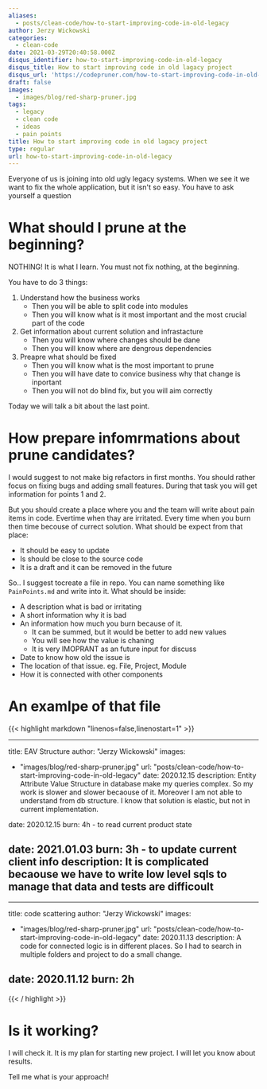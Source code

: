 ```yaml
---
aliases:
  - posts/clean-code/how-to-start-improving-code-in-old-legacy
author: Jerzy Wickowski
categories:
  - clean-code
date: 2021-03-29T20:40:58.000Z
disqus_identifier: how-to-start-improving-code-in-old-legacy
disqus_title: How to start improving code in old lagacy project
disqus_url: 'https://codepruner.com/how-to-start-improving-code-in-old-legacy'
draft: false
images:
  - images/blog/red-sharp-pruner.jpg
tags:
  - legacy
  - clean code
  - ideas
  - pain points
title: How to start improving code in old lagacy project
type: regular
url: how-to-start-improving-code-in-old-legacy
---
```


Everyone of us is joining into old ugly legacy systems. When we see it we want to fix the whole application, but it isn't so easy. 
You have to ask yourself a question

# What should I prune at the beginning?
NOTHING! It is what I learn. You must not fix nothing, at the beginning. 

You have to do 3 things:
  1. Understand how the business works
     * Then you will be able to split code into modules
     * Then you will know what is it most important and the most crucial part of the code
  2. Get information about current solution and infrastacture 
     * Then you will know where changes should be dane
     * Then you will know where are dengrous dependencies
  3. Preapre what should be fixed
     * Then you will know what is the most important to prune
     * Then you will have date to convice business why that change is inportant
     * Then you will not do blind fix, but you will aim correctly

Today we will talk a bit about the last point.

# How prepare infomrmations about prune candidates?
I would suggest to not make big refactors in first months. You should rather focus on fixing bugs and adding small features. During that task you will get information for points 1 and 2. 

But you should create a place where you and the team will write about pain items in code. Evertime when thay are irritated. Every time when you burn then time becouse of currect solution. What should be expect from that place:
* It should be easy to update
* Is should be close to the source code
* It is a draft and it can be removed in the future

So.. I suggest tocreate a file in repo. You can name something like `PainPoints.md` and write into it. What should be inside:
* A description what is bad or irritating
* A short information why it is bad
* An information how much you burn because of it. 
  * It can be summed, but it would be better to add new values
  * You will see how the value is chaning 
  * It is very IMOPRANT as an future input for discuss
* Date to know how old the issue is
* The location of that issue. eg. File, Project, Module
* How it is connected with other components

# An examlpe of that file

{{< highlight markdown "linenos=false,linenostart=1" >}}

--- 
title: EAV Structure
author: "Jerzy Wickowski"
images:
  - "images/blog/red-sharp-pruner.jpg"
url: "posts/clean-code/how-to-start-improving-code-in-old-legacy"
date: 2020.12.15
description: Entity Attribute Value Structure in database make my queries complex. 
So my work is slower and slower becaouse of it. 
Moreover I am not able to understand from db structure. 
I know that solution is elastic, but not in current implementation.

date: 2020.12.15
burn: 4h - to read current product state

date: 2021.01.03
burn: 3h - to update current client info
description: It is complicated becaouse we have to write low level sqls to manage that data and tests are difficoult
---

--- 
title: code scattering
author: "Jerzy Wickowski"
images:
  - "images/blog/red-sharp-pruner.jpg"
url: "posts/clean-code/how-to-start-improving-code-in-old-legacy"
date: 2020.11.13
description: A code for connected logic is in different places. So I had to search in multiple folders and project to do a small change.

date: 2020.11.12
burn: 2h
---
{{< / highlight >}}

# Is it working?
I will check it. It is my plan for starting new project. I will let you know about results.

Tell me what is your approach!
